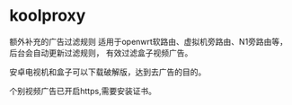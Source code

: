 # koolproxy
额外补充的广告过滤规则
适用于openwrt软路由、虚拟机旁路由、N1旁路由等，后台会自动更新过滤规则，
有效过滤盒子视频广告。

安卓电视机和盒子可以下载破解版，达到去广告的目的。

个别视频广告已开启https,需要安装证书。

